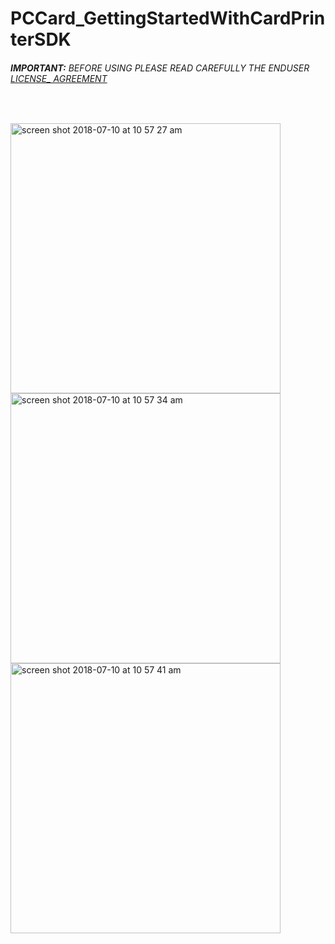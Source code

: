 # PCCard_GettingStartedWithCardPrinterSDK
###### __IMPORTANT:__ BEFORE USING PLEASE READ CAREFULLY THE ENDUSER [LICENSE_ AGREEMENT](http://link-os.github.io/Zebra_SDK_EULA.pdf)
<br />


<p float="left">
<img width="432" height=”600” alt="screen shot 2018-07-10 at 10 57 27 am" src="https://user-images.githubusercontent.com/41017424/42522187-227f9818-8430-11e8-92e4-48e043a6f9f3.png">
<img width="432" height=”600” alt="screen shot 2018-07-10 at 10 57 34 am" src="https://user-images.githubusercontent.com/41017424/42522189-23df3696-8430-11e8-8137-c4ee30f82dd3.png">
<img width="432" height=”600” alt="screen shot 2018-07-10 at 10 57 41 am" src="https://user-images.githubusercontent.com/41017424/42522194-255ad458-8430-11e8-961e-53fca2aafee7.png">
  </p>
